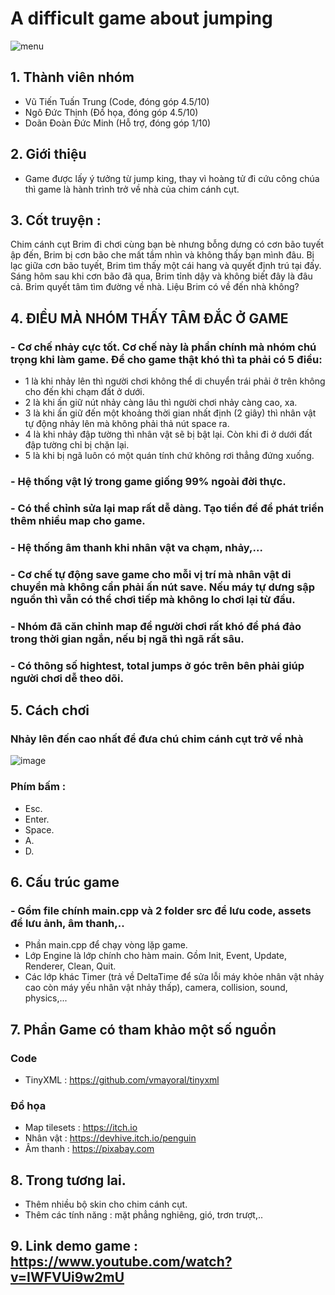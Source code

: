 # A difficult game about jumping
![menu](https://github.com/VuTienTuanTrung/Game/assets/62925438/1d2e443b-0d05-4eed-9df6-ae10ec0acdde)

## 1. Thành viên nhóm
- Vũ Tiến Tuấn Trung (Code, đóng góp 4.5/10)
- Ngô Đức Thịnh (Đồ họa, đóng góp 4.5/10)
- Doãn Đoàn Đức Minh (Hỗ trợ, đóng góp 1/10)

## 2. Giới thiệu
- Game được lấy ý tưởng từ jump king, thay vì hoàng tử đi cứu công chúa thì game là hành trình trở về nhà của chim cánh cụt.

## 3. Cốt truyện : 
Chim cánh cụt Brim đi chơi cùng bạn bè nhưng bỗng dưng có cơn bão tuyết ập đến, Brim bị cơn bão che mất tầm nhìn và không thấy bạn mình đâu. Bị lạc giữa cơn bão tuyết, Brim tìm thấy một cái hang và quyết định trú tại đấy. Sáng hôm sau khi cơn bão đã qua, Brim  tỉnh dậy và không biết đây là đâu cả. Brim quyết tâm tìm đường về nhà. Liệu Brim có về đến nhà không?

## 4. ĐIỀU MÀ NHÓM THẤY TÂM ĐẮC Ở GAME
###  - Cơ chế nhảy cực tốt. Cơ chế này là phần chính mà nhóm chú trọng khi làm game. Để cho game thật khó thì ta phải có 5 điều:
- 1 là khi nhảy lên thì người chơi không thể di chuyển trái phải ở trên không cho đến khi chạm đất ở dưới.
- 2 là khi ấn giữ nút nhảy càng lâu thì người chơi nhảy càng cao, xa.
- 3 là khi ấn giữ đến một khoảng thời gian nhất định (2 giây) thì nhân vật tự động nhảy lên mà không phải thả nút space ra.
- 4 là khi nhảy đập tường thì nhân vật sẽ bị bật lại. Còn khi đi ở dưới đất đập tường chỉ bị chặn lại.
- 5 là khi bị ngã luôn có một quán tính chứ không rơi thẳng đứng xuống.

### - Hệ thống vật lý trong game giống 99% ngoài đời thực.
### - Có thể chỉnh sửa lại map rất dễ dàng. Tạo tiền đề để phát triển thêm nhiều map cho game.
### - Hệ thống âm thanh khi nhân vật va chạm, nhảy,...
### - Cơ chế tự động save game cho mỗi vị trí mà nhân vật di chuyển mà không cần phải ấn nút save. Nếu máy tự dưng sập nguồn thì vẫn có thể chơi tiếp mà không lo chơi lại từ đầu.
### - Nhóm đã căn chỉnh map để người chơi rất khó để phá đảo trong thời gian ngắn, nếu bị ngã thì ngã rất sâu.
### - Có thông số hightest, total jumps ở góc trên bên phải giúp người chơi dễ theo dõi.
  
## 5. Cách chơi
### Nhảy lên đến cao nhất để đưa chú chim cánh cụt trở về nhà
  ![image](https://github.com/VuTienTuanTrung/Game/assets/62925438/8a42e94a-34d9-445e-b908-efd57bfc3f52)
### Phím bấm : 
- Esc.
- Enter.
- Space.
- A.
- D.

## 6. Cấu trúc game 
### - Gồm file chính main.cpp và 2 folder src để lưu code, assets để lưu ảnh, âm thanh,..

- Phần main.cpp để chạy vòng lặp game.
-  Lớp Engine là lớp chính cho hàm main. Gồm Init, Event, Update, Renderer, Clean, Quit.
- Các lớp khác Timer (trả về DeltaTime để sửa lỗi máy khỏe nhân vật nhảy cao còn máy yếu nhân vật nhảy thấp), camera, collision, sound, physics,...
  
## 7. Phần Game có tham khảo một số nguồn
### Code
- TinyXML : https://github.com/vmayoral/tinyxml
### Đồ họa
- Map tilesets : https://itch.io
- Nhân vật : https://devhive.itch.io/penguin
- Âm thanh : https://pixabay.com


## 8. Trong tương lai.
- Thêm nhiều bộ skin cho chim cánh cụt.
- Thêm các tính năng : mặt phẳng nghiêng, gió, trơn trượt,..

## 9. Link demo game : https://www.youtube.com/watch?v=IWFVUi9w2mU
  
  
